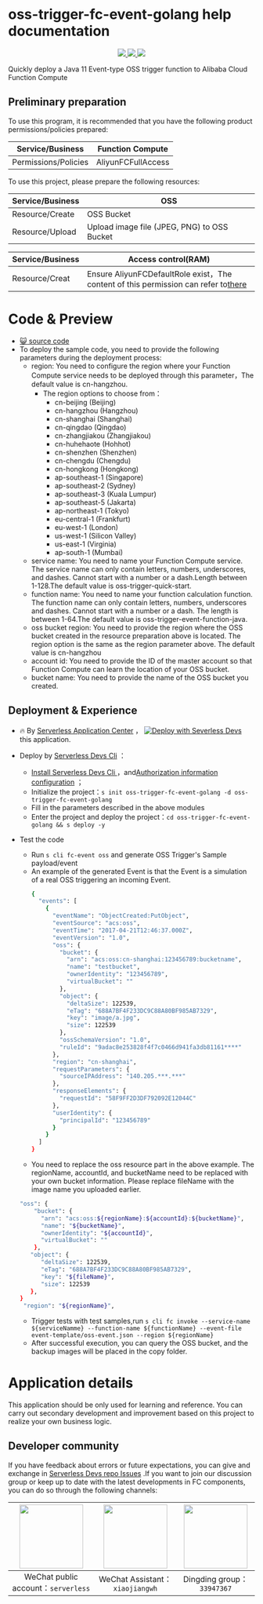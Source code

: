 # oss-trigger-fc-event-golang help documentation

<p align="center" class="flex justify-center">
    <a href="https://www.serverless-devs.com" class="ml-1">
    <img src="http://editor.devsapp.cn/icon?package=oss-trigger-fc-event-golang&type=packageType">
  </a>
  <a href="http://www.devsapp.cn/details.html?name=oss-trigger-fc-event-golang" class="ml-1">
    <img src="http://editor.devsapp.cn/icon?package=oss-trigger-fc-event-golang&type=packageVersion">
  </a>
  <a href="http://www.devsapp.cn/details.html?name=oss-trigger-fc-event-golang" class="ml-1">
    <img src="http://editor.devsapp.cn/icon?package=oss-trigger-fc-event-golang&type=packageDownload">
  </a>
</p>

<description>

Quickly deploy a Java 11 Event-type OSS trigger function to Alibaba Cloud Function Compute

</description>


## Preliminary preparation
To use this program, it is recommended that you have the following product permissions/policies prepared:

| Service/Business | Function Compute   |
| --- |--------------------|
| Permissions/Policies | AliyunFCFullAccess |

To use this project, please prepare the following resources:

| Service/Business | OSS                                         |
|------------------|---------------------------------------------|
| Resource/Create  | OSS Bucket                                  |
| Resource/Upload  | Upload image file (JPEG, PNG) to OSS Bucket |

| Service/Business | Access control(RAM)                                                                                                                      |
| --- |------------------------------------------------------------------------------------------------------------------------------------------|
| Resource/Creat | Ensure AliyunFCDefaultRole exist，The content of this permission can refer to[there](https://help.aliyun.com/document_detail/181589.html) |


<codepre id="codepre">

# Code & Preview

- [ :smiley_cat: source code](https://github.com/devsapp/start-fc/blob/main/event-function/oss-trigger-fc-event-golang)
- To deploy the sample code, you need to provide the following parameters during the deployment process:
    - region: You need to configure the region where your Function Compute service needs to be deployed through this parameter，The default value is cn-hangzhou.
        - The region options to choose from：
            - cn-beijing (Beijing)
            - cn-hangzhou (Hangzhou)
            - cn-shanghai (Shanghai)
            - cn-qingdao (Qingdao)
            - cn-zhangjiakou (Zhangjiakou)
            - cn-huhehaote (Hohhot)
            - cn-shenzhen (Shenzhen)
            - cn-chengdu (Chengdu)
            - cn-hongkong (Hongkong)
            - ap-southeast-1 (Singapore)
            - ap-southeast-2 (Sydney)
            - ap-southeast-3 (Kuala Lumpur)
            - ap-southeast-5 (Jakarta)
            - ap-northeast-1 (Tokyo)
            - eu-central-1 (Frankfurt)
            - eu-west-1 (London)
            - us-west-1 (Silicon Valley)
            - us-east-1 (Virginia)
            - ap-south-1 (Mumbai)
    - service name: You need to name your Function Compute service. The service name can only contain letters, numbers, underscores, and dashes. Cannot start with a number or a dash.Length between 1-128.The default value is oss-trigger-quick-start.
    - function name: You need to name your function calculation function. The function name can only contain letters, numbers, underscores and dashes. Cannot start with a number or a dash. The length is between 1-64.The default value is oss-trigger-event-function-java.
    - oss bucket region:  You need to provide the region where the OSS bucket created in the resource preparation above is located. The region option is the same as the region parameter above. The default value is cn-hangzhou
    - account id: You need to provide the ID of the master account so that Function Compute can learn the location of your OSS bucket.
    - bucket name: You need to provide the name of the OSS bucket you created.

</codepre>

<deploy>

## Deployment & Experience

<appcenter>

-  :fire:  By [Serverless Application Center](https://fcnext.console.aliyun.com/applications/create?template=oss-trigger-fc-event-golang) ，
   [![Deploy with Severless Devs](https://img.alicdn.com/imgextra/i1/O1CN01w5RFbX1v45s8TIXPz_!!6000000006118-55-tps-95-28.svg)](https://fcnext.console.aliyun.com/applications/create?template=oss-trigger-fc-event-golang)  this application.

</appcenter>

- Deploy by [Serverless Devs Cli](https://www.serverless-devs.com/serverless-devs/install) ：
    - [Install Serverless Devs Cli ](https://www.serverless-devs.com/serverless-devs/install) ，and[Authorization information configuration](https://www.serverless-devs.com/fc/config) ；
    - Initialize the project：`s init oss-trigger-fc-event-golang -d oss-trigger-fc-event-golang`
    - Fill in the parameters described in the above modules
    - Enter the project and deploy the project：`cd oss-trigger-fc-event-golang && s deploy -y`

- Test the code
    - Run `s cli fc-event oss` and generate OSS Trigger's Sample payload/event
    - An example of the generated Event is that the Event is a simulation of a real OSS triggering an incoming Event.
      ```bash
      {
        "events": [
          {
            "eventName": "ObjectCreated:PutObject",
            "eventSource": "acs:oss",
            "eventTime": "2017-04-21T12:46:37.000Z",
            "eventVersion": "1.0",
            "oss": {
              "bucket": {
                "arn": "acs:oss:cn-shanghai:123456789:bucketname",
                "name": "testbucket",
                "ownerIdentity": "123456789",
                "virtualBucket": ""
              },
              "object": {
                "deltaSize": 122539,
                "eTag": "688A7BF4F233DC9C88A80BF985AB7329",
                "key": "image/a.jpg",
                "size": 122539
              },
              "ossSchemaVersion": "1.0",
              "ruleId": "9adac8e253828f4f7c0466d941fa3db81161****"
            },
            "region": "cn-shanghai",
            "requestParameters": {
              "sourceIPAddress": "140.205.***.***"
            },
            "responseElements": {
              "requestId": "58F9FF2D3DF792092E12044C"
            },
            "userIdentity": {
              "principalId": "123456789"
            }
          }
        ]
      }
      ```
    - You need to replace the oss resource part in the above example. The regionName, accountId, and bucketName need to be replaced with your own bucket information. Please replace fileName with the image name you uploaded earlier.
  ```bash
  "oss": {
      "bucket": {
        "arn": "acs:oss:${regionName}:${accountId}:${bucketName}",
        "name": "${bucketName}",
        "ownerIdentity": "${accountId}",
        "virtualBucket": ""
      },
     "object": {
        "deltaSize": 122539,
        "eTag": "688A7BF4F233DC9C88A80BF985AB7329",
        "key": "${fileName}",
        "size": 122539
     },
  }
   "region": "${regionName}",
  ```
    - Trigger tests with test samples,run `s cli fc invoke --service-name ${serviceNamme} --function-name ${functionName} --event-file event-template/oss-event.json --region ${regionName}`
    - After successful execution, you can query the OSS bucket, and the backup images will be placed in the copy folder.

</deploy>

<appdetail id="flushContent">

# Application details



This application should be only used for learning and reference. You can carry out secondary development and improvement based on this project to realize your own business logic.



</appdetail>

<devgroup>

## Developer community

If you have feedback about errors or future expectations, you can give and exchange in  [Serverless Devs repo Issues](https://github.com/serverless-devs/serverless-devs/issues) .If you want to join our discussion group or keep up to date with the latest developments in FC components, you can do so through the following channels:

<p align="center">

| <img src="https://serverless-article-picture.oss-cn-hangzhou.aliyuncs.com/1635407298906_20211028074819117230.png" width="130px" > | <img src="https://serverless-article-picture.oss-cn-hangzhou.aliyuncs.com/1635407044136_20211028074404326599.png" width="130px" > | <img src="https://serverless-article-picture.oss-cn-hangzhou.aliyuncs.com/1635407252200_20211028074732517533.png" width="130px" > |
|--- | --- | --- |
| <center>WeChat public account：`serverless`</center> | <center>WeChat Assistant：`xiaojiangwh`</center> | <center>Dingding group：`33947367`</center> | 

</p>

</devgroup>